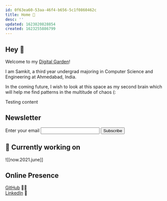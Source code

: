 ```yaml
---
id: 0f63ea60-53aa-46f4-b656-5c1f0860462c
title: Home 🏡
desc: ''
updated: 1623820828854
created: 1623255886799
---
```

## Hey 👋
Welcome to my [Digital Garden](https://joelhooks.com/digital-garden "What is a Digital Garden?")!

I am Samkit, a third year undergrad majoring in Computer Science and Engineering at Ahmedabad, India.

In the coming future, I wish to look at this space as my second brain which will help me find patterns in the multitude of chaos (:

Testing content

## Newsletter
<form
  action="https://buttondown.email/api/emails/embed-subscribe/samkit"
  method="post"
  target="popupwindow"
  onsubmit="window.open('https://buttondown.email/samkit', 'popupwindow')"
  class="embeddable-buttondown-form">
  <label for="bd-email">Enter your email</label>
  <input type="email" name="email" id="bd-email" />
  <input type="hidden" value="1" name="embed" />
  <input type="submit" value="Subscribe" />
</form>

## 🧠 Currently working on
![[now.2021.june]]

## Online Presence
[GitHub](https://github.com/samkitk) 👨‍💻  
[LinkedIn](https://linkedin.com/in/samkitk) 🤵 
